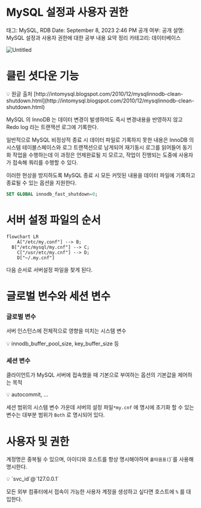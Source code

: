# MySQL 설정과 사용자 권한

태그: MySQL, RDB
Date: September 8, 2023 2:46 PM
공개 여부: 공개
설명: MySQL 설정과 사용자 권한에 대한 공부 내용 요약 정리
카테고리: 데이터베이스

![Untitled](Untitled%2023.png)

# 클린 셧다운 기능

<aside>
💡 원글 출처
[http://intomysql.blogspot.com/2010/12/mysqlinnodb-clean-shutdown.html](http://intomysql.blogspot.com/2010/12/mysqlinnodb-clean-shutdown.html)

</aside>

MySQL 의 InnoDB 는 데이터 변경이 발생하여도 즉시 변경내용을 반영하지 않고 Redo log 라는 트랜잭션 로그에 기록한다.

일반적으로 MySQL 비정상적 종료 시 데이터 파일로 기록하지 못한 내용은 InnoDB 의 시스템 테이블스페이스와 로그 트랜잭션으로 남게되어 재기동시 로그를 읽어들어 동기화 작업을 수행하는데 이 과정은 언제완료될 지 모르고, 작업이 진행되는 도중에 사용자가 접속해 쿼리를 수행할 수 있다.

이러한 현상을 방지하도록 MySQL 종료 시 모든 커밋된 내용을 데이터 파일에 기록하고 종료될 수 있는 옵션을 지원한다.

```sql
SET GLOBAL innodb_fast_shutdown=0;
```

# 서버 설정 파일의 순서

```mermaid
flowchart LR
	A["/etc/my.conf"] --> B;
  B["/etc/mysql/my.cnf"] --> C;
	C["/usr/etc/my.cnf"] --> D;
	D["~/.my.cnf"]
```

다음 순서로 서버설정 파일을 찾게 된다.

# 글로벌 변수와 세션 변수

### 글로벌 변수

서버 인스턴스에 전체적으로 영향을 미치는 시스템 변수

<aside>
💡 innodb_buffer_pool_size, key_buffer_size 등

</aside>

### 세션 변수

클라이언트가 MySQL 서버에 접속했을 때 기본으로 부여하는 옵션의 기본값을 제어하는 목적

<aside>
💡 autocommit, …

</aside>

세션 범위의 시스템 변수 가운데 서버의 설정 파일`*my.cnf` 에 명시에 초기화 할 수 있는 변수는 대부분 범위가 `Both` 로 명시되어 있다.

# 사용자 및 권한

계정명은 중복될 수 있으며, 아이디와 호스트를 항상 명시해야하며 `홑따옴표(`)`를 사용해 명시한다.

<aside>
💡 `svc_id`@`127.0.0.1`

</aside>

모든 외부 컴퓨터에서 접속이 가능한 사용자 계정을 생성하고 싶다면 호스트에 `%` 를 대입한다.